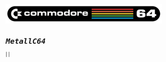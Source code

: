<div align="center" width="100%" >
  <img align="center" src="./images/Commodore_64_logo.png" />
</div>

# *`MetallC64`*
| 
| 
